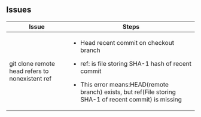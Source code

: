 ## Issues

|Issue|Steps|
|---|---|
|git clone remote head refers to nonexistent ref|<ul><li>Head recent commit on checkout branch</li></ul> <ul><li>ref: is file storing SHA-1 hash of recent commit</li></ul> <ul><li>This error means:HEAD(remote branch) exists, but ref(File storing SHA-1 of recent commit) is missing</li></ul>|
